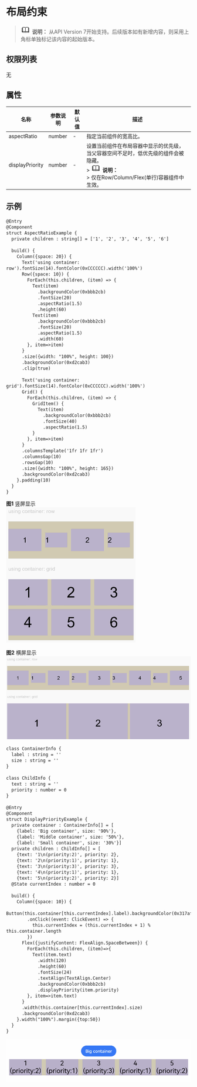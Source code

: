 # 布局约束

> ![icon-note.gif](public_sys-resources/icon-note.gif) **说明：**
> 从API Version 7开始支持。后续版本如有新增内容，则采用上角标单独标记该内容的起始版本。


## 权限列表

无


## 属性


| 名称 | 参数说明 | 默认值 | 描述 | 
| -------- | -------- | -------- | -------- |
| aspectRatio | number | - | 指定当前组件的宽高比。 | 
| displayPriority | number | - | 设置当前组件在布局容器中显示的优先级，当父容器空间不足时，低优先级的组件会被隐藏。<br/>>&nbsp;![icon-note.gif](public_sys-resources/icon-note.gif)&nbsp;**说明：**<br/>>&nbsp;仅在Row/Column/Flex(单行)容器组件中生效。 | 


## 示例

```
@Entry
@Component
struct AspectRatioExample {
  private children : string[] = ['1', '2', '3', '4', '5', '6']

  build() {
    Column({space: 20}) {
      Text('using container: row').fontSize(14).fontColor(0xCCCCCC).width('100%')
      Row({space: 10}) {
        ForEach(this.children, (item) => {
          Text(item)
            .backgroundColor(0xbbb2cb)
            .fontSize(20)
            .aspectRatio(1.5)
            .height(60)
          Text(item)
            .backgroundColor(0xbbb2cb)
            .fontSize(20)
            .aspectRatio(1.5)
            .width(60)
        }, item=>item)
      }
      .size({width: "100%", height: 100})
      .backgroundColor(0xd2cab3)
      .clip(true)

      Text('using container: grid').fontSize(14).fontColor(0xCCCCCC).width('100%')
      Grid() {
        ForEach(this.children, (item) => {
          GridItem() {
            Text(item)
              .backgroundColor(0xbbb2cb)
              .fontSize(40)
              .aspectRatio(1.5)
          }
        }, item=>item)
      }
      .columnsTemplate('1fr 1fr 1fr')
      .columnsGap(10)
      .rowsGap(10)
      .size({width: "100%", height: 165})
      .backgroundColor(0xd2cab3)
    }.padding(10)
  }
}
```

**图1** 竖屏显示<br>
![zh-cn_image_0000001219744205](figures/zh-cn_image_0000001219744205.gif)

**图2** 横屏显示<br>
![zh-cn_image_0000001174264382](figures/zh-cn_image_0000001174264382.gif)

```
class ContainerInfo {
  label : string = ''
  size : string = ''
}

class ChildInfo {
  text : string = ''
  priority : number = 0
}

@Entry
@Component
struct DisplayPriorityExample {
  private container : ContainerInfo[] = [
    {label: 'Big container', size: '90%'},
    {label: 'Middle container', size: '50%'},
    {label: 'Small container', size: '30%'}]
  private children : ChildInfo[] = [
    {text: '1\n(priority:2)', priority: 2},
    {text: '2\n(priority:1)', priority: 1},
    {text: '3\n(priority:3)', priority: 3},
    {text: '4\n(priority:1)', priority: 1},
    {text: '5\n(priority:2)', priority: 2}]
  @State currentIndex : number = 0

  build() {
    Column({space: 10}) {
      Button(this.container[this.currentIndex].label).backgroundColor(0x317aff)
        .onClick((event: ClickEvent) => {
          this.currentIndex = (this.currentIndex + 1) % this.container.length
        })
      Flex({justifyContent: FlexAlign.SpaceBetween}) {
        ForEach(this.children, (item)=>{
          Text(item.text)
            .width(120)
            .height(60)
            .fontSize(24)
            .textAlign(TextAlign.Center)
            .backgroundColor(0xbbb2cb)
            .displayPriority(item.priority)
        }, item=>item.text)
      }
      .width(this.container[this.currentIndex].size)
      .backgroundColor(0xd2cab3)
    }.width("100%").margin({top:50})
  }
}

```

![zh-cn_image_0000001219662667](figures/zh-cn_image_0000001219662667.gif)
